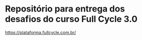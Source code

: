 # Repositório para entrega dos desafios do curso Full Cycle 3.0

https://plataforma.fullcycle.com.br/
